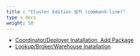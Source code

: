 ```yaml
---
title : "Cluster Edition 설치 (command-line)"
type : docs
weight: 50
---
```


* [Coordinator/Deployer Inatallation, Add Package](./coordinator-deployer-install)
* [Lookup/Broker/Warehouse Inatallation](./lookup-broker-warehouse-install)


